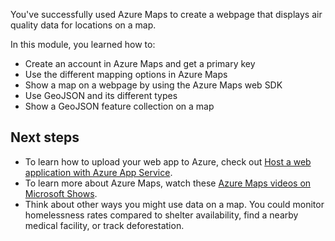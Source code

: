 You've successfully used Azure Maps to create a webpage that displays air quality data for locations on a map.

In this module, you learned how to:

* Create an account in Azure Maps and get a primary key
* Use the different mapping options in Azure Maps
* Show a map on a webpage by using the Azure Maps web SDK
* Use GeoJSON and its different types
* Show a GeoJSON feature collection on a map

## Next steps

* To learn how to upload your web app to Azure, check out [Host a web application with Azure App Service](/learn/modules/host-a-web-app-with-azure-app-service/?azure-portal=true).
* To learn more about Azure Maps, watch these [Azure Maps videos on Microsoft Shows](/shows/browse).
* Think about other ways you might use data on a map. You could monitor homelessness rates compared to shelter availability, find a nearby medical facility, or track deforestation.

